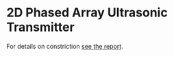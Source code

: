 # 2D Phased Array Ultrasonic Transmitter
For details on constriction [see the report](Report/report.md).